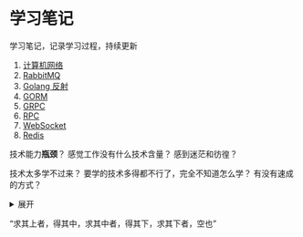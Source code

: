 # 学习笔记

学习笔记，记录学习过程，持续更新


1. [计算机网络](./computer_network/README.md)
2. [RabbitMQ](./go-rabbitmq/README.md)
3. [Golang 反射](./go-reflect/README.md)
4. [GORM](./gorm/READEM.md)
5. [GRPC](./grpc/README.md)
6. [RPC](./rpc/README.md)
7. [WebSocket](./websocket/README.md)
8. [Redis](./redis/README.md)



技术能力**瓶颈**？
感觉工作没有什么技术含量？
感到迷茫和彷徨？

技术太多学不过来？
要学的技术多得都不行了，完全不知道怎么学？
有没有速成的方式？

<details>
<summary>展开</summary>
...
</details>


“求其上者，得其中，求其中者，得其下，求其下者，空也”
